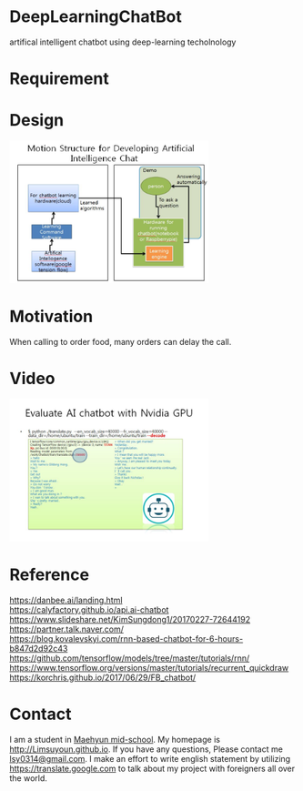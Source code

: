 # DeepLearningChatBot
artifical intelligent chatbot using deep-learning techolnology

# Requirement


# Design
<img src=https://github.com/Limsuyoun/DeepLearningChatBot/blob/master/image/dd.JPG border=0 width=350 height=250> </img>


# Motivation
When calling to order food, many orders can delay the call.

# Video
<img src=https://github.com/Limsuyoun/DeepLearningChatBot/blob/master/image/demo..JPG border=0 width=350 height=250> </img>

# Reference
https://danbee.ai/landing.html <br>
https://calyfactory.github.io/api.ai-chatbot<br>
https://www.slideshare.net/KimSungdong1/20170227-72644192 <br>
https://partner.talk.naver.com/<br>
https://blog.kovalevskyi.com/rnn-based-chatbot-for-6-hours-b847d2d92c43 <br>
https://github.com/tensorflow/models/tree/master/tutorials/rnn/ <br>
https://www.tensorflow.org/versions/master/tutorials/recurrent_quickdraw<br>
https://korchris.github.io/2017/06/29/FB_chatbot/ <br>

# Contact
I am a student in [Maehyun mid-school](http://www.maehyeon.ms.kr/). My homepage is http://Limsuyoun.github.io. If you have any questions, Please contact me lsy0314@gmail.com. I make an effort to write english statement by utilizing https://translate.google.com to talk about my project with foreigners all over the world.
